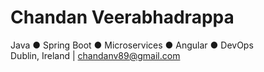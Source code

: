 # Chandan Veerabhadrappa

Java ● Spring Boot ● Microservices ● Angular ● DevOps <br>
Dublin, Ireland | chandanv89@gmail.com 

